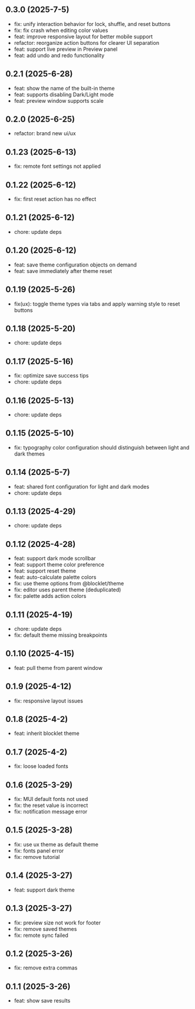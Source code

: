 ## 0.3.0 (2025-7-5)

- fix: unify interaction behavior for lock, shuffle, and reset buttons
- fix: fix crash when editing color values
- feat: improve responsive layout for better mobile support
- refactor: reorganize action buttons for clearer UI separation
- feat: support live preview in Preview panel
- feat: add undo and redo functionality

## 0.2.1 (2025-6-28)

- feat: show the name of the built-in theme
- feat: supports disabling Dark/Light mode
- feat: preview window supports scale

## 0.2.0 (2025-6-25)

- refactor: brand new ui/ux

## 0.1.23 (2025-6-13)

- fix: remote font settings not applied

## 0.1.22 (2025-6-12)

- fix: first reset action has no effect

## 0.1.21 (2025-6-12)

- chore: update deps

## 0.1.20 (2025-6-12)

- feat: save theme configuration objects on demand
- feat: save immediately after theme reset

## 0.1.19 (2025-5-26)

- fix(ux): toggle theme types via tabs and apply warning style to reset buttons

## 0.1.18 (2025-5-20)

- chore: update deps

## 0.1.17 (2025-5-16)

- fix: optimize save success tips
- chore: update deps

## 0.1.16 (2025-5-13)

- chore: update deps

## 0.1.15 (2025-5-10)

- fix: typography color configuration should distinguish between light and dark themes

## 0.1.14 (2025-5-7)

- feat: shared font configuration for light and dark modes
- chore: update deps

## 0.1.13 (2025-4-29)

- chore: update deps

## 0.1.12 (2025-4-28)

- feat: support dark mode scrollbar
- feat: support theme color preference
- feat: support reset theme
- feat: auto-calculate palette colors
- fix: use theme options from @blocklet/theme
- fix: editor uses parent theme (deduplicated)
- fix: palette adds action colors

## 0.1.11 (2025-4-19)

- chore: update deps
- fix: default theme missing breakpoints

## 0.1.10 (2025-4-15)

- feat: pull theme from parent window

## 0.1.9 (2025-4-12)

- fix: responsive layout issues

## 0.1.8 (2025-4-2)

- feat: inherit blocklet theme

## 0.1.7 (2025-4-2)

- fix: loose loaded fonts

## 0.1.6 (2025-3-29)

- fix: MUI default fonts not used
- fix: the reset value is incorrect
- fix: notification message error

## 0.1.5 (2025-3-28)

- fix: use ux theme as default theme
- fix: fonts panel error
- fix: remove tutorial

## 0.1.4 (2025-3-27)

- feat: support dark theme

## 0.1.3 (2025-3-27)

- fix: preview size not work for footer
- fix: remove saved themes
- fix: remote sync failed

## 0.1.2 (2025-3-26)

- fix: remove extra commas

## 0.1.1 (2025-3-26)

- feat: show save results
